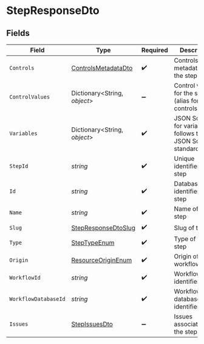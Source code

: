# StepResponseDto


## Fields

| Field                                                                 | Type                                                                  | Required                                                              | Description                                                           |
| --------------------------------------------------------------------- | --------------------------------------------------------------------- | --------------------------------------------------------------------- | --------------------------------------------------------------------- |
| `Controls`                                                            | [ControlsMetadataDto](../../Models/Components/ControlsMetadataDto.md) | :heavy_check_mark:                                                    | Controls metadata for the step                                        |
| `ControlValues`                                                       | Dictionary<String, *object*>                                          | :heavy_minus_sign:                                                    | Control values for the step (alias for controls.values)               |
| `Variables`                                                           | Dictionary<String, *object*>                                          | :heavy_check_mark:                                                    | JSON Schema for variables, follows the JSON Schema standard           |
| `StepId`                                                              | *string*                                                              | :heavy_check_mark:                                                    | Unique identifier of the step                                         |
| `Id`                                                                  | *string*                                                              | :heavy_check_mark:                                                    | Database identifier of the step                                       |
| `Name`                                                                | *string*                                                              | :heavy_check_mark:                                                    | Name of the step                                                      |
| `Slug`                                                                | [StepResponseDtoSlug](../../Models/Components/StepResponseDtoSlug.md) | :heavy_check_mark:                                                    | Slug of the step                                                      |
| `Type`                                                                | [StepTypeEnum](../../Models/Components/StepTypeEnum.md)               | :heavy_check_mark:                                                    | Type of the step                                                      |
| `Origin`                                                              | [ResourceOriginEnum](../../Models/Components/ResourceOriginEnum.md)   | :heavy_check_mark:                                                    | Origin of the workflow                                                |
| `WorkflowId`                                                          | *string*                                                              | :heavy_check_mark:                                                    | Workflow identifier                                                   |
| `WorkflowDatabaseId`                                                  | *string*                                                              | :heavy_check_mark:                                                    | Workflow database identifier                                          |
| `Issues`                                                              | [StepIssuesDto](../../Models/Components/StepIssuesDto.md)             | :heavy_minus_sign:                                                    | Issues associated with the step                                       |